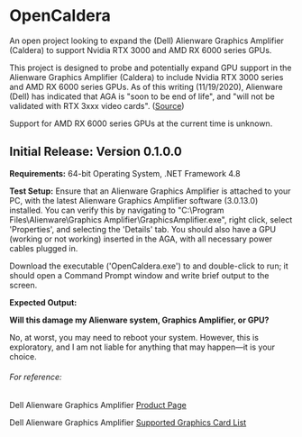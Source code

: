 # OpenCaldera
An open project looking to expand the (Dell) Alienware Graphics Amplifier (Caldera) to support Nvidia RTX 3000 and AMD RX 6000 series GPUs.

This project is designed to probe and potentially expand GPU support in the Alienware Graphics Amplifier (Caldera) to include Nvidia RTX 3000 series and AMD RX 6000 series GPUs.
As of this writing (11/19/2020), Alienware (Dell) has indicated that AGA is "soon to be end of life", and "will not be validated with RTX 3xxx video cards". 
([Source](https://www.dell.com/community/Alienware/AGA-Alienware-Graphic-Amplifier-FAQ/td-p/7243433))

Support for AMD RX 6000 series GPUs at the current time is unknown.

## Initial Release: Version 0.1.0.0

**Requirements:** 64-bit Operating System, .NET Framework 4.8

**Test Setup:** Ensure that an Alienware Graphics Amplifier is attached to your PC, with the latest Alienware Graphics Amplifier software (3.0.13.0) installed. You can verify this by navigating to "C:\Program Files\Alienware\Graphics Amplifier\GraphicsAmplifier.exe", right click, select 'Properties', and selecting the 'Details' tab. You should also have a GPU (working or not working) inserted in the AGA, with all necessary power cables plugged in.

Download the executable ('OpenCaldera.exe') to and double-click to run; it should open a Command Prompt window and write brief output to the screen.

**Expected Output:**

**Will this damage my Alienware system, Graphics Amplifier, or GPU?**

No, at worst, you may need to reboot your system. However, this is exploratory, and I am not liable for anything that may happen—it is your choice.

###### For reference:

Dell Alienware Graphics Amplifier [Product Page](https://www.dell.com/en-us/shop/alienware-graphics-amplifier/apd/452-bcfe/gaming)

Dell Alienware Graphics Amplifier [Supported Graphics Card List](https://www.dell.com/support/article/en-us/sln300946/alienware-graphics-amplifier-supported-graphics-card-list?lang=en)
